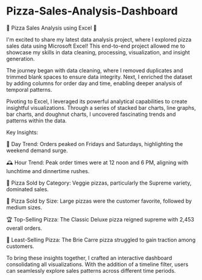 # Pizza-Sales-Analysis-Dashboard

🍕 Pizza Sales Analysis using Excel 🍕

I'm excited to share my latest data analysis project, where I explored pizza sales data using Microsoft Excel! This end-to-end project allowed me to showcase my skills in data cleaning, processing, visualization, and insight generation.

The journey began with data cleaning, where I removed duplicates and trimmed blank spaces to ensure data integrity. Next, I enriched the dataset by adding columns for order day and time, enabling deeper analysis of temporal patterns.

Pivoting to Excel, I leveraged its powerful analytical capabilities to create insightful visualizations. Through a series of stacked bar charts, line graphs, bar charts, and doughnut charts, I uncovered fascinating trends and patterns within the data.

Key Insights:

📆 Day Trend: Orders peaked on Fridays and Saturdays, highlighting the weekend demand surge.

🕰️ Hour Trend: Peak order times were at 12 noon and 6 PM, aligning with lunchtime and dinnertime rushes.

🥗 Pizza Sold by Category: Veggie pizzas, particularly the Supreme variety, dominated sales.

🍕 Pizza Sold by Size: Large pizzas were the customer favorite, followed by medium sizes.

🏆 Top-Selling Pizza: The Classic Deluxe pizza reigned supreme with 2,453 overall orders.

🔴 Least-Selling Pizza: The Brie Carre pizza struggled to gain traction among customers.

To bring these insights together, I crafted an interactive dashboard consolidating all visualizations. With the addition of a timeline filter, users can seamlessly explore sales patterns across different time periods.
